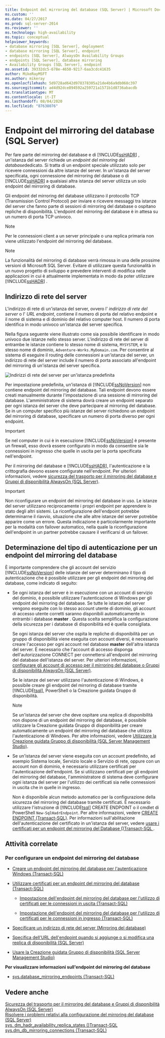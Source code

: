 ```yaml
---
title: Endpoint del mirroring del database (SQL Server) | Microsoft Docs
ms.custom: ''
ms.date: 04/27/2017
ms.prod: sql-server-2014
ms.reviewer: ''
ms.technology: high-availability
ms.topic: conceptual
helpviewer_keywords:
- database mirroring [SQL Server], deployment
- database mirroring [SQL Server], endpoint
- endpoints [SQL Server], AlwaysOn Availability Groups
- endpoints [SQL Server], database mirroring
- Availability Groups [SQL Server], endpoint
ms.assetid: 39332dc5-678e-4650-9217-6aa3cdc41635
author: MikeRayMSFT
ms.author: mikeray
ms.openlocfilehash: 5d9728ad642d978378305a21de4b6a9db068c397
ms.sourcegitcommit: ad4d92dce894592a259721a1571b1d8736abacdb
ms.translationtype: MT
ms.contentlocale: it-IT
ms.lasthandoff: 08/04/2020
ms.locfileid: "87638076"
---
```

# <a name="the-database-mirroring-endpoint-sql-server"></a>Endpoint del mirroring del database (SQL Server)
  Per fare parte del mirroring del database e di [!INCLUDE[ssHADR](../../includes/sshadr-md.md)] , un'istanza del server richiede un *endpoint del mirroring del database*dedicato. Si tratta di un endpoint speciale utilizzato solo per ricevere connessioni da altre istanze del server. In un'istanza del server specificata, ogni connessione del mirroring del database o di [!INCLUDE[ssHADR](../../includes/sshadr-md.md)] a qualsiasi altra istanza del server utilizza un solo endpoint del mirroring di database.  
  
 Gli endpoint del mirroring del database utilizzano il protocollo TCP (Transmission Control Protocol) per inviare e ricevere messaggi tra istanze del server che fanno parte di sessioni di mirroring del database o ospitano repliche di disponibilità. L'endpoint del mirroring del database è in attesa su un numero di porta TCP univoco.  
  
> [!NOTE]  
>  Per le connessioni client a un server principale o una replica primaria non viene utilizzato l'endpoint del mirroring del database.  
  
> [!NOTE]  
>  La funzionalità del mirroring di database verrà rimossa in una delle prossime versioni di Microsoft SQL Server. Evitare di utilizzare questa funzionalità in un nuovo progetto di sviluppo e prevedere interventi di modifica nelle applicazioni in cui è attualmente implementata in modo da poter utilizzare [!INCLUDE[ssHADR](../../includes/sshadr-md.md)] .  
  
  
##  <a name="server-network-address"></a><a name="ServerNetworkAddress"></a> Indirizzo di rete del server  
 L'indirizzo di rete di un'istanza del server, ovvero l' *indirizzo di rete del server* o l' *URL endpoint*, contiene il numero di porta del relativo endpoint e il nome di sistema e di dominio del relativo computer host. Il numero di porta identifica in modo univoco un'istanza del server specifica.  
  
 Nella figura seguente viene illustrato come sia possibile identificare in modo univoco due istanze nello stesso server. L'indirizzo di rete del server di entrambe le istanze contiene lo stesso nome di sistema, `MYSYSTEM`, e lo stesso nome di dominio, `Adventure-Works.MyDomain.com`. Per consentire al sistema di eseguire il routing delle connessioni a un'istanza del server, un indirizzo di rete del server include il numero di porta associato all'endpoint del mirroring di un'istanza del server specifica.  
  
 ![Indirizzi di rete del server per un'istanza predefinita](../media/dbm-2-instances-ports-1-system.gif "Indirizzi di rete del server per un'istanza predefinita")  
  
 Per impostazione predefinita, un'istanza di [!INCLUDE[ssNoVersion](../../includes/ssnoversion-md.md)] non contiene endpoint del mirroring del database. Tali endpoint devono essere creati manualmente durante l'impostazione di una sessione di mirroring del database. L'amministratore di sistema dovrà creare un endpoint separato per ogni istanza del server che deve partecipare al mirroring del database. Se in un computer specifico più istanze del server richiedono un endpoint del mirroring di database, specificare un numero di porta diverso per ogni endpoint.  
  
> [!IMPORTANT]  
>  Se nel computer in cui è in esecuzione [!INCLUDE[ssNoVersion](../../includes/ssnoversion-md.md)] è presente un firewall, esso dovrà essere configurato in modo da consentire sia le connessioni in ingresso che quelle in uscita per la porta specificata nell'endpoint.  
  
 Per il mirroring del database e [!INCLUDE[ssHADR](../../includes/sshadr-md.md)], l'autenticazione e la crittografia devono essere configurate nell'endpoint. Per ulteriori informazioni, vedere [sicurezza del trasporto per il mirroring del database e Gruppi di disponibilità AlwaysOn &#40;SQL Server&#41;](transport-security-database-mirroring-always-on-availability.md).  
  
> [!IMPORTANT]  
>  Non riconfigurare un endpoint del mirroring del database in uso. Le istanze del server utilizzano reciprocamente i propri endpoint per apprendere lo stato degli altri sistemi. La riconfigurazione dell'endpoint potrebbe determinarne il riavvio, situazione che alle altre istanze del server potrebbe apparire come un errore. Questa indicazione è particolarmente importante per la modalità con failover automatico, nella quale la riconfigurazione dell'endpoint in un partner potrebbe causare il verificarsi di un failover.  
  
  
##  <a name="determining-the-authentication-type-for-a-database-mirroring-endpoint"></a><a name="EndpointAuthenticationTypes"></a> Determinazione del tipo di autenticazione per un endpoint del mirroring del database  
 È importante comprendere che gli account del servizio [!INCLUDE[ssNoVersion](../../includes/ssnoversion-md.md)] delle istanze del server determinano il tipo di autenticazione che è possibile utilizzare per gli endpoint del mirroring del database, come indicato di seguito:  
  
-   Se ogni istanza del server è in esecuzione con un account di servizio del dominio, è possibile utilizzare l'autenticazione di Windows per gli endpoint del mirroring del database. Se tutte le istanze del server vengono eseguite con lo stesso account utente di dominio, gli account di accesso utente corretti saranno disponibili automaticamente in entrambi i database **master** . Questa scelta semplifica la configurazione della sicurezza per i database di disponibilità ed è quella consigliata.  
  
     Se ogni istanza del server che ospita le repliche di disponibilità per un gruppo di disponibilità viene eseguita con account diversi, è necessario creare l'accesso per ogni account nel database **master** dell'altra istanza del server. È necessario che l'account di accesso disponga dell'autorizzazione CONNECT per connettersi all'endpoint del mirroring del database dell'istanza del server. Per ulteriori informazioni, [configurare gli account di accesso per il mirroring del database o Gruppi di disponibilità AlwaysOn &#40;SQL Server&#41;](set-up-login-accounts-database-mirroring-always-on-availability.md).  
  
     Se le istanze del server utilizzano l'autenticazione di Windows, è possibile creare gli endpoint del mirroring di database tramite [!INCLUDE[tsql](../../includes/tsql-md.md)], PowerShell o la Creazione guidata Gruppo di disponibilità.  
  
    > [!NOTE]  
    >  Se un'istanza del server che deve ospitare una replica di disponibilità non dispone di un endpoint del mirroring del database, è possibile utilizzare la Creazione guidata Gruppo di disponibilità per creare automaticamente un endpoint del mirroring del database che utilizza l'autenticazione di Windows. Per altre informazioni, vedere [Utilizzare la Creazione guidata Gruppo di disponibilità &#40;SQL Server Management Studio&#41;](../availability-groups/windows/use-the-availability-group-wizard-sql-server-management-studio.md).  
  
-   Se un'istanza del server viene eseguita con un account predefinito, ad esempio Sistema locale, Servizio locale o Servizio di rete, oppure con un account non di dominio, è necessario utilizzare certificati per l'autenticazione dell'endpoint. Se si utilizzano certificati per gli endpoint del mirroring del database, l'amministratore di sistema deve configurare ogni istanza del server per l'utilizzo dei certificati sia nelle connessioni in uscita che in quelle in ingresso.  
  
     Non è disponibile alcun metodo automatico per la configurazione della sicurezza del mirroring del database tramite certificati. È necessario utilizzare l'istruzione di [!INCLUDE[tsql](../../includes/tsql-md.md)] CREATE ENDPOINT o il cmdlet di PowerShell `New-SqlHadrEndpoint`. Per altre informazioni, vedere [CREATE ENDPOINT &#40;Transact-SQL&#41;](/sql/t-sql/statements/create-endpoint-transact-sql). Per informazioni sull'abilitazione dell'autenticazione del certificato in un'istanza del server, vedere [usare i certificati per un endpoint del mirroring del Database &#40;&#41;Transact-SQL ](use-certificates-for-a-database-mirroring-endpoint-transact-sql.md).  
  
  
##  <a name="related-tasks"></a><a name="RelatedTasks"></a> Attività correlate  

### <a name="to-configure-a-database-mirroring-endpoint"></a>Per configurare un endpoint del mirroring del database
  
-   [Creare un endpoint del mirroring del database per l'autenticazione Windows &#40;Transact-SQL&#41;](create-a-database-mirroring-endpoint-for-windows-authentication-transact-sql.md)  
  
-   [Utilizzare certificati per un endpoint del mirroring del database &#40;Transact-SQL&#41;](use-certificates-for-a-database-mirroring-endpoint-transact-sql.md)  
  
    -   [Impostazione dell'endpoint del mirroring del database per l'utilizzo di certificati per le connessioni in uscita &#40;Transact-SQL&#41;](database-mirroring-use-certificates-for-outbound-connections.md)  
  
    -   [Impostazione dell'endpoint del mirroring del database per l'utilizzo di certificati per le connessioni in ingresso &#40;Transact-SQL&#41;](database-mirroring-use-certificates-for-inbound-connections.md)  
  
-   [Specificare un indirizzo di rete del server &#40;Mirroring del database&#41;](specify-a-server-network-address-database-mirroring.md)  
  
-   [Specifica dell'URL dell'endpoint quando si aggiunge o si modifica una replica di disponibilità &#40;SQL Server&#41;](../availability-groups/windows/specify-endpoint-url-adding-or-modifying-availability-replica.md)  
  
-   [Usare la Creazione guidata Gruppo di disponibilità &#40;SQL Server Management Studio&#41;](../../ssms/sql-server-management-studio-ssms.md)  
  
 **Per visualizzare informazioni sull'endpoint del mirroring del database**  
  
-   [sys.database_mirroring_endpoints &#40;Transact-SQL&#41;](/sql/relational-databases/system-catalog-views/sys-database-mirroring-endpoints-transact-sql)  
  
  
## <a name="see-also"></a>Vedere anche  
 [Sicurezza del trasporto per il mirroring del database e Gruppi di disponibilità AlwaysOn &#40;SQL Server&#41;](transport-security-database-mirroring-always-on-availability.md)   
 [Risolvere i problemi relativi alla configurazione del mirroring del database &#40;SQL Server&#41;](troubleshoot-database-mirroring-configuration-sql-server.md)   
 [sys. dm_hadr_availability_replica_states &#40;&#41;Transact-SQL](/sql/relational-databases/system-dynamic-management-views/sys-dm-hadr-availability-replica-states-transact-sql)   
 [sys.dm_db_mirroring_connections &#40;Transact-SQL&#41;](/sql/relational-databases/system-dynamic-management-views/database-mirroring-sys-dm-db-mirroring-connections)  
